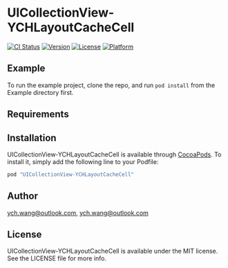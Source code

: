 # UICollectionView-YCHLayoutCacheCell

[![CI Status](http://img.shields.io/travis/ych.wang@outlook.com/UICollectionView-YCHLayoutCacheCell.svg?style=flat)](https://travis-ci.org/ych.wang@outlook.com/UICollectionView-YCHLayoutCacheCell)
[![Version](https://img.shields.io/cocoapods/v/UICollectionView-YCHLayoutCacheCell.svg?style=flat)](http://cocoapods.org/pods/UICollectionView-YCHLayoutCacheCell)
[![License](https://img.shields.io/cocoapods/l/UICollectionView-YCHLayoutCacheCell.svg?style=flat)](http://cocoapods.org/pods/UICollectionView-YCHLayoutCacheCell)
[![Platform](https://img.shields.io/cocoapods/p/UICollectionView-YCHLayoutCacheCell.svg?style=flat)](http://cocoapods.org/pods/UICollectionView-YCHLayoutCacheCell)

## Example

To run the example project, clone the repo, and run `pod install` from the Example directory first.

## Requirements

## Installation

UICollectionView-YCHLayoutCacheCell is available through [CocoaPods](http://cocoapods.org). To install
it, simply add the following line to your Podfile:

```ruby
pod "UICollectionView-YCHLayoutCacheCell"
```

## Author

ych.wang@outlook.com, ych.wang@outlook.com

## License

UICollectionView-YCHLayoutCacheCell is available under the MIT license. See the LICENSE file for more info.
